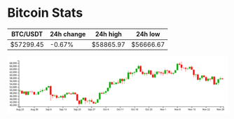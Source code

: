 # Bitcoin Stats

BTC/USDT|24h change|24h high|24h low|
|---|---|---|---|
|$57299.45|-0.67%|$58865.97|$56666.67|

<img src="./chart.svg">
